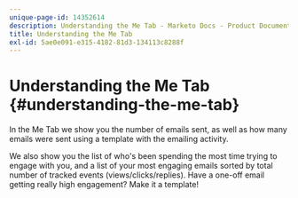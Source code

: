 ```yaml
---
unique-page-id: 14352614
description: Understanding the Me Tab - Marketo Docs - Product Documentation
title: Understanding the Me Tab
exl-id: 5ae0e091-e315-4182-81d3-134113c8288f
---
```

# Understanding the Me Tab {#understanding-the-me-tab}

In the Me Tab we show you the number of emails sent, as well as how many emails were sent using a template with the emailing activity.

We also show you the list of who's been spending the most time trying to engage with you, and a list of your most engaging emails sorted by total number of tracked events (views/clicks/replies). Have a one-off email getting really high engagement? Make it a template!
